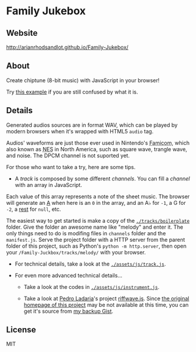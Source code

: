# Family Jukebox

## Website

http://arianrhodsandlot.github.io/Family-Jukebox/

## About

Create chiptune (8-bit music) with JavaScript in your browser!

Try [this example](http://arianrhodsandlot.github.io/Family-Jukebox/tracks/Super%20Mario%20Bros.%20-%20Ground%20Theme/) if you are still confused by what it is.

## Details

Generated audios sources are in format WAV, which can be played by modern browsers when it's wrapped with HTML5 `audio` tag.

Audios' waveforms are just those ever used in Nintendo's <abbr title="Family Computer">Famicom</abbr>, which also known as <abbr title="Nintendo Entertainment System">NES</abbr> in North America, such as square wave, trangle wave, and noise. The DPCM channel is not suported yet.

For those who want to take a try, here are some tips.

+ A *track* is composed by some different *channels*. You can fill a *channel* with an array in JavaScript.

 Each value of this array represents a note of the sheet music. The browser will generate an [A](https://en.wikipedia.org/wiki/A440_%28pitch_standard%29) when here is an `0` in the array, and an A♭ for `-1`, a G for `-2`, a [rest](https://en.wikipedia.org/wiki/Rest_%28music%29) for `null`, etc.

 The easiest way to get started is make a copy of the [`./tracks/boilerplate`](https://github.com/arianrhodsandlot/Family-Jukebox/tree/master/tracks/boilerplate/) folder. Give the folder an awesome name like "melody" and enter it. The only things need to do is modifing files in `channels` folder and the `manifest.js`. Serve the project folder with a HTTP server from the parent folder of this project, such as Python's `python -m http.server`, then open your `/Family-Juckbox/tracks/melody/` with your browser.

+ For technical details, take a look at the [`./assets/js/track.js`](https://github.com/arianrhodsandlot/Family-Jukebox/tree/master/assets/js/track.js).

+ For even more advanced technical details...
  - Take a look at the codes in [`./assets/js/instrument.js`](https://github.com/arianrhodsandlot/Family-Jukebox/tree/master/assets/js/instrument.js).

  - Take a look at [Pedro Ladaria](https://twitter.com/pladaria)'s project [riffwave.js](http://codebase.es/riffwave/). Since [the original homepage of this project](http://codebase.es/riffwave/) may be not available at this time, you can get it's source from [my backup Gist](https://gist.github.com/arianrhodsandlot/218e74f35e5f3a848754).

## License

MIT
